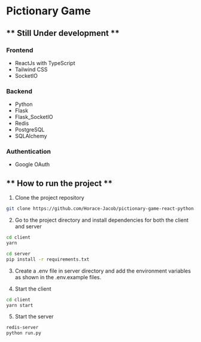 # Pictionary Game

## ** Still Under development **

### Frontend

- ReactJs with TypeScript
- Tailwind CSS
- SocketIO

### Backend

- Python
- Flask
- Flask_SocketIO
- Redis
- PostgreSQL
- SQLAlchemy

### Authentication

- Google OAuth

## ** How to run the project **

1. Clone the project repository

```bash
git clone https://github.com/Horace-Jacob/pictionary-game-react-python.git
```

2. Go to the project directory and install dependencies for both the client and server

```bash
cd client
yarn
```

```bash
cd server
pip install -r requirements.txt
```

3. Create a .env file in server directory and add the environment variables as shown in the .env.example files.

4. Start the client

```bash
cd client
yarn start
```

5. Start the server

```bash
redis-server
python run.py
```
